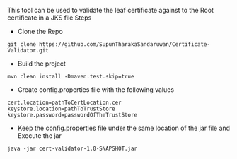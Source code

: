 This tool can be used to validate the leaf certificate against to the Root certificate in a JKS file
Steps
- Clone the Repo
```
git clone https://github.com/SupunTharakaSandaruwan/Certificate-Validator.git
```
- Build the project
```
mvn clean install -Dmaven.test.skip=true
```
- Create config.properties file with the following values
```
cert.location=pathToCertLocation.cer
keystore.location=pathToTrustStore
keystore.password=passwordOfTheTrustStore
```
- Keep the config.properties file under the same location of the jar file and Execute the jar
```
java -jar cert-validator-1.0-SNAPSHOT.jar
```
  
